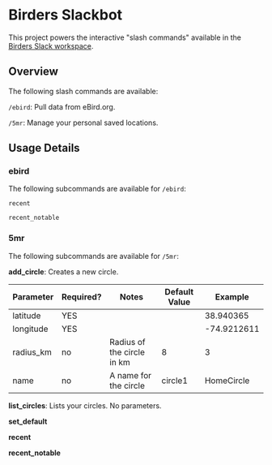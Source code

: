# Birders Slackbot

This project powers the interactive "slash commands" available in the [Birders Slack workspace](https://github.com/birders-slack/documentation/blob/master/README.md).

## Overview

The following slash commands are available:

`/ebird`: Pull data from eBird.org.

`/5mr`: Manage your personal saved locations.

## Usage Details

### ebird

The following subcommands are available for `/ebird`:

`recent`

`recent_notable`

### 5mr

The following subcommands are available for `/5mr`:

**add_circle**: Creates a new circle.

| Parameter | Required? | Notes | Default Value | Example |
| --------- | --------- | ----- | ------------- | ------- |
| latitude  | YES       |       |               | 38.940365 |
| longitude | YES       |       |               | -74.9212611 |
| radius_km | no        | Radius of the circle in km | 8 | 3 |
| name      | no        | A name for the circle | circle1 | HomeCircle |


**list_circles**: Lists your circles. No parameters.

**set_default**

**recent**

**recent_notable**
